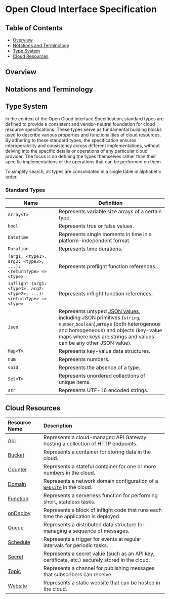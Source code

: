 
# Open Cloud Interface Specification

## Table of Contents

- [Overview](#overview)
- [Notations and Terminology](#notations-and-terminology)
- [Type System](#type-system)
- [Cloud Resources](#cloud-resources)

## Overview

## Notations and Terminology

## Type System

In the context of the Open Cloud Interface Specification, standard types are defined to provide a consistent and vendor-neutral foundation for cloud resource specifications. These types serve as fundamental building blocks used to describe various properties and functionalities of cloud resources. By adhering to these standard types, the specification ensures interoperability and consistency across different implementations, without delving into the specific details or operations of any particular cloud provider. The focus is on defining the types themselves rather than their specific implementations or the operations that can be performed on them.

To simplify search, all types are consolidated in a single table in alphabetic order.

### Standard Types <a id="standard-types"></a>

| Name   | Definition                       |
| ------ | -------------------------------- |
| `Array<T>`    | Represents variable size arrays of a certain type.           |
| `bool` | Represents true or false values.        |
| `Datetime` | Represents single moments in time in a platform-independent format. |
| `Duration` | Represents time durations. |
|`(arg1: <type1>, arg2: <type2>, ...): <returnType> => <type>` | Represents preflight function references. |
| `inflight (arg1: <type1>, arg2: <type2>, ...): <returnType> => <type>` | Represents inflight function references. |
| `Json` | Represents untyped [JSON values](https://www.json.org/json-en.html), including JSON primitives (`string`, `number`,`boolean`),arrays (both heterogenous and homogeneous) and objects (key-value maps where keys are strings and values can be any other JSON value). |
| `Map<T>`      | Represents key-value data structures. |
| `num`  | Represents numbers.     |
| `void` | Represents the absence of a type. |
| `Set<T>`      | Represents unordered collections of unique items. |
| `str`  | Represents UTF-16 encoded strings.           |

## Cloud Resources

| Resource Name | Description              |
| :------------ | :----------------------- |
| [Api](resources/api.md) | Represents a cloud-managed API Gateway hosting a collection of HTTP endpoints. |
| [Bucket](resources/bucket.md) | Represents a container for storing data in the cloud. |
| [Counter](resources/counter.md) | Represents a stateful container for one or more numbers in the cloud. |
| [Domain](resources/domain.md) | Represents a network domain configuration of a [`Website`](resources/website.md) in the cloud. |
| [Function](resources/function.md) | Represents a serverless function for performing short, stateless tasks. |
| [onDeploy](resources/on-deploy.md) | Represents a block of inflight code that runs each time the application is deployed. |
| [Queue](resources/queue.md) | Represents a distributed data structure for managing a sequence of messages. |
| [Schedule](resources/schedule.md) | Represents a trigger for events at regular intervals for periodic tasks. |
| [Secret](resources/secret.md) | Represents a secret value (such as an API key, certificate, etc.) securely stored in the cloud. |
| [Topic](resources/topic.md) | Represents a channel for publishing messages that subscribers can receive. |
| [Website](resources/website.md) | Represents a static website that can be hosted in the cloud. |
